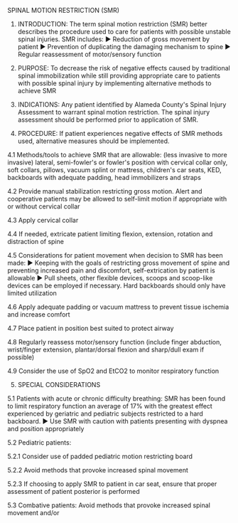 SPINAL MOTION RESTRICTION (SMR)

1. INTRODUCTION: The term spinal motion restriction (SMR) better describes the procedure used to care for patients with possible unstable spinal injuries. SMR includes:
► Reduction of gross movement by patient
► Prevention of duplicating the damaging mechanism to spine
► Regular reassessment of motor/sensory function

2. PURPOSE: To decrease the risk of negative effects caused by traditional spinal immobilization while still providing appropriate care to patients with possible spinal injury by implementing alternative methods to achieve SMR

3. INDICATIONS: Any patient identified by Alameda County's Spinal Injury Assessment to warrant spinal motion restriction. The spinal injury assessment should be performed prior to application of SMR.

4. PROCEDURE: If patient experiences negative effects of SMR methods used, alternative measures should be implemented.

4.1 Methods/tools to achieve SMR that are allowable: (less invasive to more invasive) lateral, semi-fowler's or fowler's position with cervical collar only, soft collars, pillows, vacuum splint or mattress, children's car seats, KED, backboards with adequate padding, head immobilizers and straps

4.2 Provide manual stabilization restricting gross motion. Alert and cooperative patients may be allowed to self-limit motion if appropriate with or without cervical collar

4.3 Apply cervical collar

4.4 If needed, extricate patient limiting flexion, extension, rotation and distraction of spine

4.5 Considerations for patient movement when decision to SMR has been made:
► Keeping with the goals of restricting gross movement of spine and preventing increased pain and discomfort, self-extrication by patient is allowable
► Pull sheets, other flexible devices, scoops and scoop-like devices can be employed if necessary. Hard backboards should only have limited utilization

4.6 Apply adequate padding or vacuum mattress to prevent tissue ischemia and increase comfort

4.7 Place patient in position best suited to protect airway

4.8 Regularly reassess motor/sensory function (include finger abduction, wrist/finger extension, plantar/dorsal flexion and sharp/dull exam if possible)

4.9 Consider the use of SpO2 and EtCO2 to monitor respiratory function

5. SPECIAL CONSIDERATIONS

5.1 Patients with acute or chronic difficulty breathing: SMR has been found to limit respiratory function an average of 17% with the greatest effect experienced by geriatric and pediatric subjects restricted to a hard backboard.
► Use SMR with caution with patients presenting with dyspnea and position appropriately

5.2 Pediatric patients:

5.2.1 Consider use of padded pediatric motion restricting board

5.2.2 Avoid methods that provoke increased spinal movement

5.2.3 If choosing to apply SMR to patient in car seat, ensure that proper assessment of patient posterior is performed

5.3 Combative patients: Avoid methods that provoke increased spinal movement and/or





